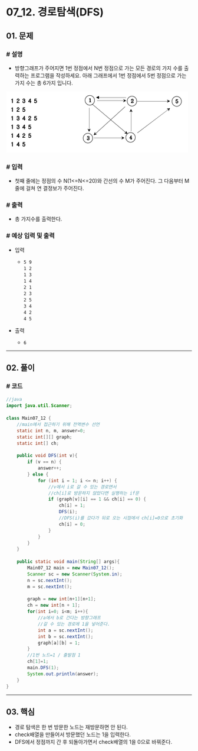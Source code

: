 # 07_12. 경로탐색(DFS)

## 01. 문제

### # 설명

- 방향그래프가 주어지면 1번 정점에서 N번 정점으로 가는 모든 경로의 가지 수를 출력하는 프로그램을 작성하세요. 아래 그래프에서 1번 정점에서 5번 정점으로 가는 가지 수는 총  6가지 입니다.

![07_12.png](../pic/07_12.png)

### # 입력

- 첫째 줄에는 정점의 수 N(1<=N<=20)와 간선의 수 M가 주어진다. 그 다음부터 M줄에 걸쳐 연
결정보가 주어진다.

### # 출력

- 총 가지수를 출력한다.

### # 예상 입력 및 출력

- 입력
  - `5 9`
</br>`1 2`
</br>`1 3`
</br>`1 4`
</br>`2 1`
</br>`2 3`
</br>`2 5`
</br>`3 4`
</br>`4 2`
</br>`4 5`

- 출력
  - `6`

---

## 02. 풀이

### # 코드

```java
//java
import java.util.Scanner;

class Main07_12 {
    //main에서 접근하기 위해 전역변수 선언
    static int n, m, answer=0;
    static int[][] graph;
    static int[] ch;

    public void DFS(int v){
        if (v == n) {
            answer++;
        } else {
            for (int i = 1; i <= n; i++) {
                //v에서 i로 갈 수 있는 경로면서
                //ch[i]로 방문하지 않았다면 실행하는 if문
                if (graph[v][i] == 1 && ch[i] == 0) {
                    ch[i] = 1;
                    DFS(i);
                    //DFS(i)를 갔다가 뒤로 오는 시점에서 ch[i]=0으로 초기화
                    ch[i] = 0;
                }
            }
        }
    }

    public static void main(String[] args){
        Main07_12 main = new Main07_12();
        Scanner sc = new Scanner(System.in);
        n = sc.nextInt();
        m = sc.nextInt();

        graph = new int[n+1][n+1];
        ch = new int[n + 1];
        for(int i=0; i<m; i++){
            //a에서 b로 간다는 방향그래프
            //갈 수 있는 경로에 1을 넣어준다.
            int a = sc.nextInt();
            int b = sc.nextInt();
            graph[a][b] = 1;
        }
        //1번 노드=1 / 출발점 1
        ch[1]=1;
        main.DFS(1);
        System.out.println(answer);
    }
}
```

---

## 03. 핵심

- 경로 탐색은 한 번 방문한 노드는 재방문하면 안 된다.
- check배열을 만들어서 방문했던 노드는 1을 입력한다.
- DFS에서 정점까지 간 후 되돌아가면서 check배열의 1을 0으로 바꿔준다.
